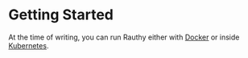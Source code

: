 # Getting Started

At the time of writing, you can run Rauthy either with [Docker](./docker.md) or inside [Kubernetes](./k8s.md).  

